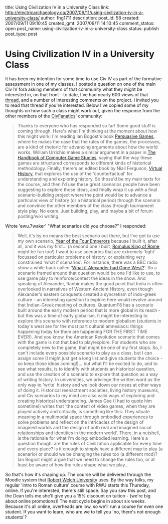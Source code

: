 title: Using Civilization IV in a University Class
link: http://electricarchaeology.ca/2007/09/11/using-civilization-iv-in-a-university-class/
author: fhg1711
description: 
post_id: 58
created: 2007/09/11 09:10:45
created_gmt: 2007/09/11 14:10:45
comment_status: open
post_name: using-civilization-iv-in-a-university-class
status: publish
post_type: post

# Using Civilization IV in a University Class

It has been my intention for some time to use Civ IV as part of the formative assessment in one of my classes. I posted a question on one of the main Civ IV fora asking members of that community what they might be interested in, on that front - to date, I've had nearly 600 views of that [thread](http://forums.civfanatics.com/showthread.php?t=237984), and a number of interesting comments on the project. I invited you to read that thread if you're interested. Below I've copied some of my thoughts on how such a class might work out, given the response from the other members of the [CivFanatics](http://www.civfanatics.com/)' community: 

> Thanks to everyone who has responded so far! Some good stuff is coming through. Here's what I'm thinking at the moment about how this might work: I'm reading Ian Bogost's book [Persuasive Games](http://www.amazon.com/Persuasive-Games-Expressive-Power-Videogames/dp/0262026147), where he makes the case that the rules of the games, the processes, are a kind of rhetoric for advancing arguments about how the world works. William Urrichio makes a similar argument in a paper in [The Handbook of Computer Game Studies](http://www.amazon.com/Handbook-Computer-Studies-Joost-Raessens/dp/0262182408/ref=pd_bbs_sr_1/102-8173247-2468156?ie=UTF8&s=books&qid=1189520008&sr=1-1), saying that the way these games are structured corresponds to different kinds of historical methodology. Finally, there's an edited book by Niall Ferguson, [Virtual History](http://www.amazon.com/Virtual-History-Counterfactuals-Niall-Ferguson/dp/0465023231/ref=sr_1_1/102-8173247-2468156?ie=UTF8&s=books&qid=1189520068&sr=1-1), that explores the use of the 'counterfactual' for understanding and exploring history. So those'd be my main texts for the course, and then I'd use these great scenarios people have been suggesting to explore those ideas, and finally wrap it up with a final scenario-building project where the point would be to advance a particular view of history (or a historical period) through the scenario and convince the other members of the class through tournament style play. No exam. Just building, play, and maybe a bit of forum posting/wiki writing.

Wrote 'ewu.7waker' "What scenarios did you choose?" I responded: 

> Well, it's by no means the best scenario out there, but I've got to use my own scenario, [Year of the Four Emperors](http://forums.civfanatics.com/showthread.php?t=171164) because I built it, after all, and it was my first... (a second one I built, [Romulus King of Rome](http://forums.civfanatics.com/showthread.php?t=174852), might be fun too!) I want to use scenarios that are extremely 'tight' - focussed on particular problems of history, or explaining very constrained 'what if scenarios'. For instance, there was a BBC radio show a while back called '[What if Alexander had Gone West?](http://www.bbc.co.uk/radio4/history/whatif/ram/whatif_20030410.ram)'. So a scenario framed around that question would be one I'd like to use, to use game play to reinforce/contest the ideas in the show. And speaking of Alexander, Ranbir makes the good point that India is often overlooked in narratives of Western Ancient History, even though Alexander's eastern conquests created a syncretism of indo-greek culture - an interesting question to explore here would revolve around that Indian-Greek meeting of cultures. QuantumF8 has a scenario built around the early modern period that is more global in its reach - but this was a time of early globalism. It might be interesting to explore this scenario with reference to modern globalism (students in today's west are for the most part cultural amnesiacs: things happening today for them are happening FOR THE FIRST TIME EVER!). And you know, the American Revolution scenario that comes with the game is not that bad to play/explore. For students who are completely new to the game, that might be one of my first stops. So, I can't include every possible scenario to play as a class, but I can assign some (I might just get a long list and give students the choice - so keep those ideas coming!)... but what I'll be excited to do, and to see what results, is to identify with students an historical question, and use the creation of a scenario to explore that question as a way of writing history. In universities, we privilege the written word as the only way to 'write' history and we look down our noses at other ways of doing it. Historical reenactment societies, living history museums, and Civ scenarios to my mind are also valid ways of exploring and creating historical understanding. James Gee (I had to quote him sometime!) writes that 'the content of video games, when they are played actively and critically, is something like this: They situate meaning in a multimodal space through embodied experiences to solve problems and reflect on the intricacies of the design of imagined worlds and the design of both real and imagined social relationships and identities in the modern world'. There, in a nutshell, is the rationale for what I'm doing: embodied learning. Here's a question though: are the rules of Civilization applicable for every time and every place? Is it enough to simply have a different map to play (a scenario) or should we be changing the rules too (a different mod)? Ian Bogost might argue that we need to change the rules too, or at least be aware of how the rules shape what we play...

So that's how it's shaping up. The course will be delivered through the Moodle system that [Robert Welch University](http://www.robertwelchuniversity.org) uses. By the way folks, my regular 'intro to Roman culture' course with RWU starts this Thursday, online. If you're interested, there's still space. Say you saw this post, and the Dean tells me she'll give you a 15% discount on tuition - (we're big about online promotions)! The next cycle begins in about six weeks. Because it's all online, overheads are low, so we'll run a course for even one student. If you want to learn, who are we to tell you 'no, there's not enough students'?
